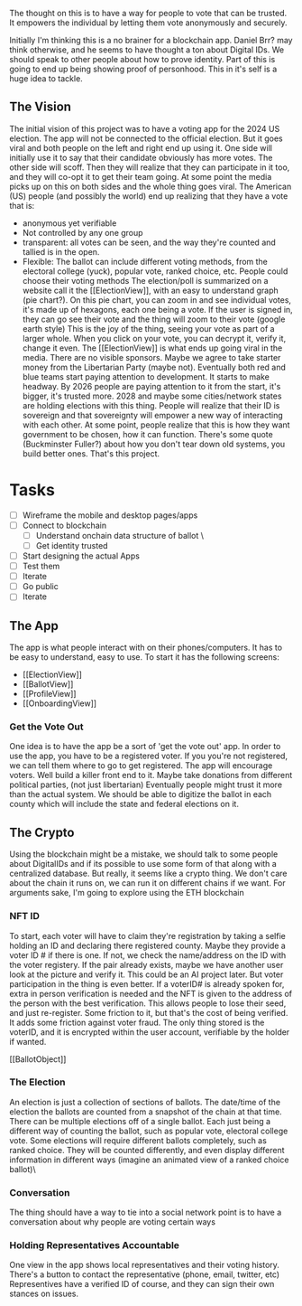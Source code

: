 The thought on this is to have a way for people to vote that can be trusted. It empowers the individual by letting them vote anonymously and securely.

Initially I'm thinking this is a no brainer for a blockchain app. Daniel Brr? may think otherwise, and he seems to have thought a ton about Digital IDs. We should speak to other people about how to prove identity. Part of this is going to end up being showing proof of personhood. This in it's self is a huge idea to tackle.

## The Vision
The initial vision of this project was to have a voting app for the 2024 US election. The app will not be connected to the official election. But it goes viral and both people on the left and right end up using it. One side will initially use it to say that their candidate obviously has more votes. The other side will scoff. Then they will realize that they can participate in it too, and they will co-opt it to get their team going. At some point the media picks up on this on both sides and the whole thing goes viral. The American (US) people (and possibly the world) end up realizing that they have a vote that is:
- anonymous yet verifiable
- Not controlled by any one group
- transparent: all votes can be seen, and the way they're counted and tallied is in the open.
- Flexible: The ballot can include different voting methods, from the electoral college (yuck), popular vote, ranked choice, etc. People could choose their voting methods
The election/poll is summarized on a website call it the [[ElectionView]], with an easy to understand graph (pie chart?). On this pie chart, you can zoom in and see individual votes, it's made up of hexagons, each one being a vote. If the user is signed in, they can go see their vote and the thing will zoom to their vote (google earth style) This is the joy of the thing, seeing your vote as part of a larger whole. When you click on your vote, you can decrypt it, verify it, change  it even.  The [[ElectionView]] is what ends up going viral in the media. There are no visible sponsors. Maybe we agree to take starter money from the Libertarian Party (maybe not). Eventually both red and blue teams start paying attention to development. It starts to make headway. By 2026 people are paying attention to it from the start, it's bigger, it's trusted more. 2028 and maybe some cities/network states are holding elections with this thing. People will realize that their ID is sovereign and that sovereignty will empower a new way of interacting with each other.  At some point, people realize that this is how they want government to be chosen, how it can function. There's some quote (Buckminster Fuller?) about how you don't tear down old systems, you build better ones. That's this project.

# Tasks
- [ ] Wireframe the mobile and desktop pages/apps
- [ ] Connect to blockchain
	- [ ] Understand onchain data structure of ballot \
	- [ ] Get identity trusted
- [ ] Start designing the actual Apps
- [ ] Test them
- [ ] Iterate
- [ ] Go public
- [ ] Iterate

## The App
The app is what people interact with on their phones/computers. It has to be easy to understand, easy to use. To start it has the following screens:
- [[ElectionView]]
- [[BallotView]]
- [[ProfileView]]
- [[OnboardingView]]

### Get the Vote Out
One idea is to have the app be a sort of 'get the vote out' app. In order to use the app, you have to be a registered voter. If you you're not registered, we can tell them where to go to get registered. The app will encourage voters. Well build a killer front end to it. Maybe take donations from different political parties, (not just libertarian)
Eventually people might trust it more than the actual system. We should be able to digitize the ballot in each county which will include the state and federal elections on it.

## The Crypto
Using the blockchain might be a mistake, we should talk to some people about DigitalIDs and if its possible to use some form of that along with a centralized database. But really, it seems like a crypto thing. We don't care about the chain it runs on, we can run it on different chains if we want.
For arguments sake, I'm going to explore using the ETH blockchain
### NFT ID
To start, each voter will have to claim they're registration by taking a selfie holding an ID and declaring there registered county. Maybe they provide a voter ID # if there is one. If not, we check the name/address on the ID with the voter registery. If the pair already exists, maybe we have another user look at the picture and verify it.  This could be an AI project later. But voter participation in the thing is even better. If a voterID# is already spoken for, extra in person verification is needed and the NFT is given to the address of the person with the best verification. This allows people to lose their seed, and just re-register. Some friction to it, but that's the cost of being verified. It adds some friction against voter fraud.
The only thing stored is the voterID, and it is encrypted within the user account, verifiable by the holder if wanted.

[[BallotObject]]


### The Election
An election is just a collection of sections of  ballots. The date/time of the election the ballots are counted from a snapshot of the chain at that time.
There can be multiple elections off of a single ballot. Each just being a different way of counting the ballot, such as popular vote, electoral college vote.
Some elections will require different ballots completely, such as ranked choice. They will be counted differently, and even display different information in different ways (imagine an animated view of a ranked choice ballot)\

### Conversation
The thing should have a way to tie into a social network
point is to have a conversation about why people are voting certain ways


### Holding Representatives Accountable
One view in the app shows local representatives and their voting history. There's a button to contact the representative (phone, email, twitter, etc) Representives have a verified ID of course, and they can sign their own stances on issues.